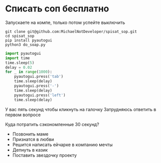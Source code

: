 # Списать соп бесплатно

Запускаете на компе, только потом успейте выключить

```
git clone git@github.com:MichaelNotDeveloper/spisat_sop.git
cd spisat_sop
pip install pyautogui
python3 do_soap.py
```

```py
import pyautogui
import time
time.sleep(5)
delay = 0.02
for _ in range(1000):
    pyautogui.press('tab')
    time.sleep(delay)
    pyautogui.press('-')
    time.sleep(delay)
    pyautogui.press('left')
    time.sleep(delay)
```

У вас пять секунд чтобы кликнуть на галочку Затрудняюсь ответить в первом вопросе

Куда потратить сэкономленные 30 секунд?
- Позвонить маме
- Признатся в любви
- Решится написать ейчарке в компанию мечты
- Депнуть в казик
- Поставить звездочку проекту 
